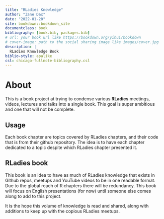 ```yaml
--- 
title: "RLadies Knowledge"
author: "Zane Dax"
date: "2022-01-20"
site: bookdown::bookdown_site
documentclass: book
bibliography: [book.bib, packages.bib]
# url: your book url like https://bookdown.org/yihui/bookdown
# cover-image: path to the social sharing image like images/cover.jpg
description: |
  RLadies Knowledge Book
biblio-style: apalike
csl: chicago-fullnote-bibliography.csl
---
```


# About

This is a book project at trying to condense various **RLadies** meetings, videos, lectures and talks into a single book. This goal is super ambitious and one that will not be complete. 
<!-- This is a _sample_ book written in **Markdown**. You can use anything that Pandoc's Markdown supports; for example, a math equation $a^2 + b^2 = c^2$. -->

## Usage 

Each book chapter are topics covered by RLadies chapters, and their code that is from their github repository. The idea is to have each chapter dedicated to a topic despite which RLadies chapter presented it.

<!-- Each **bookdown** chapter is an .Rmd file, and each .Rmd file can contain one (and only one) chapter. A chapter *must* start with a first-level heading: `# A good chapter`, and can contain one (and only one) first-level heading. -->

<!-- Use second-level and higher headings within chapters like: `## A short section` or `### An even shorter section`. -->

<!-- The `index.Rmd` file is required, and is also your first book chapter. It will be the homepage when you render the book. -->

## RLadies book

This book is an idea to have as much of RLadies knowledge that exists in Github repos, meetups and YouTube videos to be in one readable format. Due to the global reach of R chapters there will be redundancy. This book will focus on English presentations (for now) until someone else comes along to add to this project. 

It is the hope this volume of knowledge is read and shared, along with additions to keep up with the copious RLadies meetups. 



<!-- ## Preview book -->

<!-- As you work, you may start a local server to live preview this HTML book. This preview will update as you edit the book when you save individual .Rmd files. You can start the server in a work session by using the RStudio add-in "Preview book", or from the R console: -->

<!-- ```{r eval=FALSE, include=FALSE} -->
<!-- bookdown::serve_book() -->
<!-- ``` -->


<!-- ```{r include=FALSE} -->
<!-- # automatically create a bib database for R packages -->
<!-- knitr::write_bib(c( -->
<!--   .packages(), 'bookdown', 'knitr', 'rmarkdown' -->
<!-- ), 'packages.bib') -->
<!-- ``` -->

